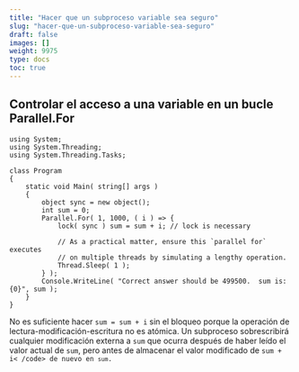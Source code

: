 ```yaml
---
title: "Hacer que un subproceso variable sea seguro"
slug: "hacer-que-un-subproceso-variable-sea-seguro"
draft: false
images: []
weight: 9975
type: docs
toc: true
---
```


## Controlar el acceso a una variable en un bucle Parallel.For
    using System;
    using System.Threading;
    using System.Threading.Tasks;
    
    class Program
    {
        static void Main( string[] args )
        {
            object sync = new object();
            int sum = 0;
            Parallel.For( 1, 1000, ( i ) => {
                lock( sync ) sum = sum + i; // lock is necessary
    
                // As a practical matter, ensure this `parallel for` executes
                // on multiple threads by simulating a lengthy operation.
                Thread.Sleep( 1 );
            } );
            Console.WriteLine( "Correct answer should be 499500.  sum is: {0}", sum );
        }
    }

No es suficiente hacer <code>sum = sum + i</code> sin el bloqueo porque la operación de lectura-modificación-escritura no es atómica. Un subproceso sobrescribirá cualquier modificación externa a <code>sum</code> que ocurra después de haber leído el valor actual de <code>sum</code>, pero antes de almacenar el valor modificado de <code>sum + i< /code> de nuevo en <code>sum</code>.

